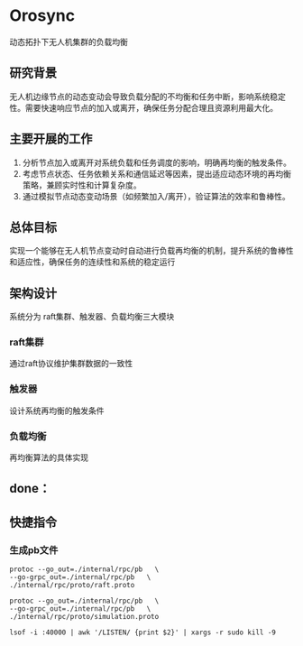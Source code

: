 # Orosync
动态拓扑下无人机集群的负载均衡

## 研究背景
无人机边缘节点的动态变动会导致负载分配的不均衡和任务中断，影响系统稳定性。需要快速响应节点的加入或离开，确保任务分配合理且资源利用最大化。

## 主要开展的工作
1. 分析节点加入或离开对系统负载和任务调度的影响，明确再均衡的触发条件。
2. 考虑节点状态、任务依赖关系和通信延迟等因素，提出适应动态环境的再均衡策略，兼顾实时性和计算复杂度。
3. 通过模拟节点动态变动场景（如频繁加入/离开），验证算法的效率和鲁棒性。

## 总体目标
实现一个能够在无人机节点变动时自动进行负载再均衡的机制，提升系统的鲁棒性和适应性，确保任务的连续性和系统的稳定运行

## 架构设计
系统分为 raft集群、触发器、负载均衡三大模块

### raft集群
通过raft协议维护集群数据的一致性

### 触发器
设计系统再均衡的触发条件

### 负载均衡
再均衡算法的具体实现



## done：

## 快捷指令
### 生成pb文件
```shell 
protoc --go_out=./internal/rpc/pb   \
--go-grpc_out=./internal/rpc/pb   \
./internal/rpc/proto/raft.proto
```

```shell
protoc --go_out=./internal/rpc/pb   \
--go-grpc_out=./internal/rpc/pb   \
./internal/rpc/proto/simulation.proto
```

```shell
lsof -i :40000 | awk '/LISTEN/ {print $2}' | xargs -r sudo kill -9
```






